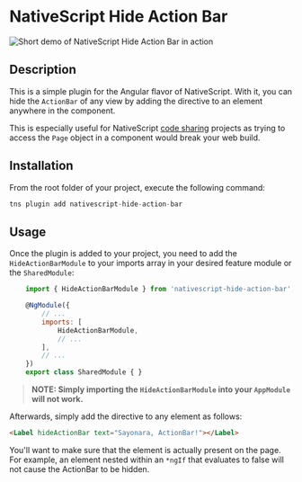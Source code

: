 # NativeScript Hide Action Bar

![Short demo of NativeScript Hide Action Bar in action](https://gitlab.com/knowlysis/external/nativescript-hide-action-bar/-/raw/master/images/demo.gif)

## Description

This is a simple plugin for the Angular flavor of NativeScript. With it, you can hide the `ActionBar` of any view by adding the directive to an element anywhere in the component.

This is especially useful for NativeScript [code sharing](https://docs.nativescript.org/angular/code-sharing/intro#introduction) projects as trying to access the `Page` object in a component would break your web build.

## Installation

From the root folder of your project, execute the following command:

```javascript
tns plugin add nativescript-hide-action-bar
```

## Usage

Once the plugin is added to your project, you need to add the `HideActionBarModule` to your imports array in your desired feature module or the `SharedModule`:

```javascript
    import { HideActionBarModule } from 'nativescript-hide-action-bar';

    @NgModule({
        // ...
        imports: [
            HideActionBarModule,
            // ...
        ],
        // ...
    })
    export class SharedModule { }
```

> **NOTE: Simply importing the `HideActionBarModule` into your `AppModule` will not work.**

Afterwards, simply add the directive to any element as follows:

```html
<Label hideActionBar text="Sayonara, ActionBar!"></Label>
```

You'll want to make sure that the element is actually present on the page. For example, an element nested within an `*ngIf` that evaluates to false will not cause the ActionBar to be hidden.
